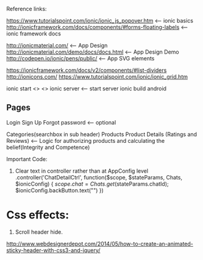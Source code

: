 Reference links:

https://www.tutorialspoint.com/ionic/ionic_js_popover.htm <-- ionic basics
http://ionicframework.com/docs/components/#forms-floating-labels <-- ionic framework docs

http://ionicmaterial.com/ <-- App Design
http://ionicmaterial.com/demo/docs/docs.html <-- App Design Demo
http://codepen.io/ionic/pens/public/ <-- App SVG elements

https://ionicframework.com/docs/v2/components/#list-dividers
http://ionicons.com/
https://www.tutorialspoint.com/ionic/ionic_grid.htm

ionic start <<projectname>> <<predefined template>>
ionic server <-- start server
ionic build android




Pages
--------
Login
Sign Up
Forgot password <-- optional


Categories(searchbox in sub header)
Products
Product Details (Ratings and Reviews) <-- Logic for authorizing products and calculating the belief(Integrity and Competence)

Important Code:
1) Clear text in controller rather than at AppConfig level
.controller('ChatDetailCtrl', function($scope, $stateParams, Chats, $ionicConfig) {
  $scope.chat = Chats.get($stateParams.chatId);
  $ionicConfig.backButton.text("")
})


Css effects:
==============
1) Scroll header hide.

http://www.webdesignerdepot.com/2014/05/how-to-create-an-animated-sticky-header-with-css3-and-jquery/
